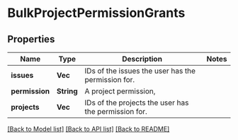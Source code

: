 # BulkProjectPermissionGrants

## Properties

Name | Type | Description | Notes
------------ | ------------- | ------------- | -------------
**issues** | **Vec<i64>** | IDs of the issues the user has the permission for. | 
**permission** | **String** | A project permission, | 
**projects** | **Vec<i64>** | IDs of the projects the user has the permission for. | 

[[Back to Model list]](../README.md#documentation-for-models) [[Back to API list]](../README.md#documentation-for-api-endpoints) [[Back to README]](../README.md)


